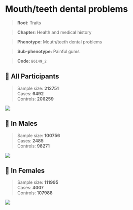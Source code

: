 # Mouth/teeth dental problems
> **Root:** Traits  

> **Chapter:** Health and medical history  

> **Phenotype:** Mouth/teeth dental problems  

> **Sub-phenotype:** Painful gums  

> **Code:** `B6149_2`

## 🧪 All Participants  
> Sample size: **212751**  
> Cases: **6492**  
> Controls: **206259**
<img src="/Traits/Figures/ALL/B6149_2.png"/>
<CsvTable src="/Traits/Data/ALL/LG_B6149_2.csv" label="🔍 View full results" />

## 👨 In Males  
> Sample size: **100756**  
> Cases: **2485**  
> Controls: **98271**
<img src="/Traits/Figures/Male/B6149_2.png"/>
<CsvTable src="/Traits/Data/Male/LG_B6149_2.csv" label="🔍 View full results" />

## 👩 In Females  
> Sample size: **111995**  
> Cases: **4007**  
> Controls: **107988**
<img src="/Traits/Figures/Female/B6149_2.png"/>
<CsvTable src="/Traits/Data/Female/LG_B6149_2.csv" label="🔍 View full results" />

